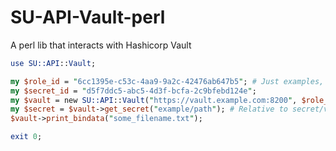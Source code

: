 # SU-API-Vault-perl
A perl lib that interacts with Hashicorp Vault

```perl
use SU::API::Vault;

my $role_id = "6cc1395e-c53c-4aa9-9a2c-42476ab647b5"; # Just examples, you need to create these for your self
my $secret_id = "d5f7ddc5-abc5-4d3f-bcfa-2c9bfebd124e";
my $vault = new SU::API::Vault("https://vault.example.com:8200", $role_id, $secret_id);
my $secret = $vault->get_secret("example/path"); # Relative to secret/vaulttoolsecrets/
$vault->print_bindata("some_filename.txt");

exit 0;
```
